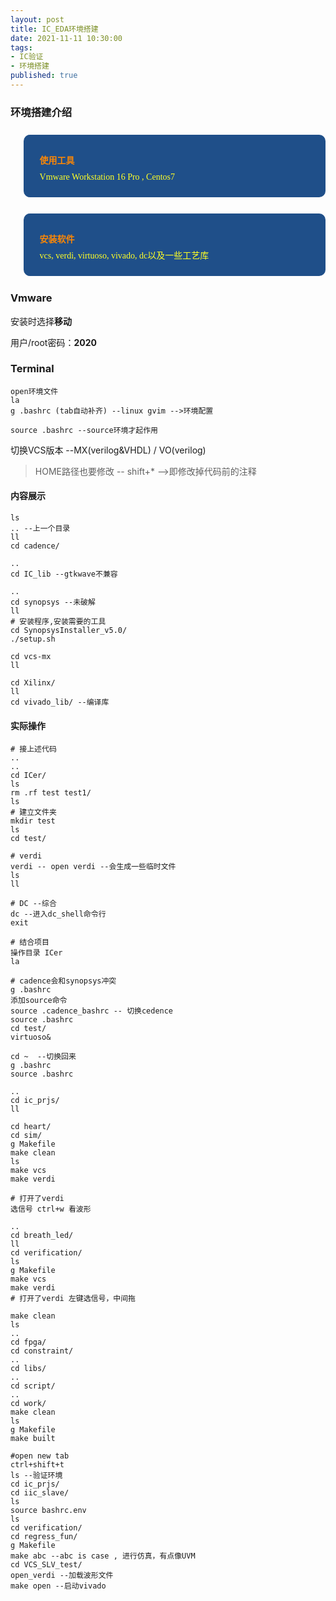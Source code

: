 ```yaml
---
layout: post
title: IC_EDA环境搭建
date: 2021-11-11 10:30:00
tags: 
- IC验证
- 环境搭建
published: true
---
```


### 环境搭建介绍

<blockquote data-tool="科技兽" style="border-top: none;border-right: none;border-bottom: none;font-size: 0.9em;background: url(https://figurebed-iseex.oss-cn-hangzhou.aliyuncs.com/img/20210519013028.png) 10px 10px / 40px no-repeat rgb(31,79,137);overflow: auto;color: inherit;border-left: 0px;padding: 1.2em 2em;margin-bottom: 2em;margin-top: 2em;text-align: center;border-radius: 10px;"><p style="font-family: Optima-Regular, Optima, PingFangSC-light, PingFangTC-light, &quot;PingFang SC&quot;, Cambria, Cochin, Georgia, Times, &quot;Times New Roman&quot;, serif;text-align: justify;line-height: 26px;margin-top: 1em;margin-bottom: 0.3em;font-size: 14px;color: rgb(255, 255, 38);"><strong style="color: #fc8705;">使用工具</strong><br  />Vmware Workstation 16 Pro , Centos7</p></blockquote>

<blockquote data-tool="科技兽" style="border-top: none;border-right: none;border-bottom: none;font-size: 0.9em;background: url(https://figurebed-iseex.oss-cn-hangzhou.aliyuncs.com/img/20210519013028.png) 10px 10px / 40px no-repeat rgb(31,79,137);overflow: auto;color: inherit;border-left: 0px;padding: 1.2em 2em;margin-bottom: 2em;margin-top: 2em;text-align: center;border-radius: 10px;"><p style="font-family: Optima-Regular, Optima, PingFangSC-light, PingFangTC-light, &quot;PingFang SC&quot;, Cambria, Cochin, Georgia, Times, &quot;Times New Roman&quot;, serif;text-align: justify;line-height: 26px;margin-top: 1em;margin-bottom: 0.3em;font-size: 14px;color: rgb(255, 255, 38);"><strong style="color: #fc8705;">安装软件</strong><br  />vcs, verdi, virtuoso, vivado, dc以及一些工艺库</p></blockquote>

### Vmware

安装时选择**移动**

用户/root密码：**2020**

### Terminal

```shell
open环境文件
la
g .bashrc (tab自动补齐) --linux gvim -->环境配置

source .bashrc --source环境才起作用
```

切换VCS版本  --MX(verilog&VHDL) / VO(verilog)

> HOME路径也要修改 -- shift+* -->即修改掉代码前的注释

#### 内容展示

```shell
ls
.. --上一个目录
ll
cd cadence/

..
cd IC_lib --gtkwave不兼容

..
cd synopsys --未破解
ll 
# 安装程序,安装需要的工具
cd SynopsysInstaller_v5.0/
./setup.sh

cd vcs-mx
ll

cd Xilinx/
ll
cd vivado_lib/ --编译库
```

#### 实际操作

```shell
# 接上述代码
..
..
cd ICer/
ls
rm .rf test test1/
ls 
# 建立文件夹
mkdir test
ls
cd test/

# verdi
verdi -- open verdi --会生成一些临时文件
ls
ll

# DC --综合
dc --进入dc_shell命令行
exit

# 结合项目
操作目录 ICer
la

# cadence会和synopsys冲突
g .bashrc
添加source命令
source .cadence_bashrc -- 切换cedence
source .bashrc
cd test/
virtuoso&

cd ~  --切换回来
g .bashrc
source .bashrc

..
cd ic_prjs/
ll

cd heart/
cd sim/
g Makefile
make clean
ls
make vcs
make verdi

# 打开了verdi
选信号 ctrl+w 看波形

..
cd breath_led/
ll
cd verification/
ls
g Makefile
make vcs
make verdi
# 打开了verdi 左键选信号，中间拖

make clean
ls
..
cd fpga/
cd constraint/
..
cd libs/
..
cd script/
..
cd work/
make clean
ls
g Makefile
make built

#open new tab
ctrl+shift+t
ls --验证环境
cd ic_prjs/
cd iic_slave/
ls
source bashrc.env
ls
cd verification/
cd regress_fun/
g Makefile 
make abc --abc is case , 进行仿真，有点像UVM
cd VCS_SLV_test/
open_verdi --加载波形文件
make open --启动vivado    
```

